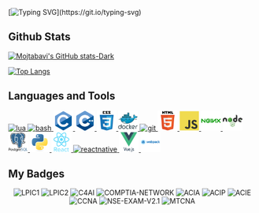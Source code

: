 
<!--
**mojtabavi/mojtabavi** is a ✨ _special_ ✨ repository because its `README.md` (this file) appears on your GitHub profile.

Here are some ideas to get you started:

- 🔭 I’m currently working on ...
- 🌱 I’m currently learning ...
- 👯 I’m looking to collaborate on ...
- 🤔 I’m looking for help with ...
- 💬 Ask me about ...
- 📫 How to reach me: ...
- 😄 Pronouns: ...
- ⚡ Fun fact: ...
-->

[![Typing SVG](https://readme-typing-svg.demolab.com?font=JetBrains+Mono&pause=1000&width=500&lines=Hello%2CThere+%F0%9F%91%8B;I'm+Mojtabavi;Control4+Driver+Developer;+Free+software%2C+ML%2C+AI+%26+IOT+enthusiast.)](https://git.io/typing-svg)

<!--
<p align="center"> 
  Visitor count<br>
  <img src="https://profile-counter.glitch.me/mojtabavi/count.svg" />
</p>
--> 
<h2 align="left">Github Stats</h2>

[![Mojtabavi's GitHub stats-Dark](https://github-readme-stats.vercel.app/api?username=mojtabavi&show_icons=true&theme=rose_pine)](https://github.com/anuraghazra/github-readme-stats#gh-dark-mode-only)

[![Top Langs](https://github-readme-stats.vercel.app/api/top-langs/?username=mojtabavi&layout=compact&theme=rose_pine)](https://github.com/anuraghazra/github-readme-stats)


<h2 align="left">Languages and Tools</h2>
<p align="left"> 
  <a href="https://www.lua.org/home.html" target="_blank"> <img src="https://upload.wikimedia.org/wikipedia/commons/thumb/c/cf/Lua-Logo.svg/2048px-Lua-Logo.svg.png" alt="lua" width="40" height="40"/> </a>
  <a href="https://www.gnu.org/software/bash/" target="_blank"> <img src="https://www.vectorlogo.zone/logos/gnu_bash/gnu_bash-icon.svg" alt="bash" width="40" height="40"/> </a> 
  <a href="https://www.cprogramming.com/" target="_blank"> <img src="https://raw.githubusercontent.com/devicons/devicon/master/icons/c/c-original.svg" alt="c" width="40" height="40"/> </a> 
  <a href="https://www.w3schools.com/cpp/" target="_blank"> <img src="https://raw.githubusercontent.com/devicons/devicon/master/icons/cplusplus/cplusplus-original.svg" alt="cplusplus" width="40" height="40"/> </a> 
  <a href="https://www.w3schools.com/css/" target="_blank"> <img src="https://raw.githubusercontent.com/devicons/devicon/master/icons/css3/css3-original-wordmark.svg" alt="css3" width="40" height="40"/> </a> 
  <a href="https://www.docker.com/" target="_blank"> <img src="https://raw.githubusercontent.com/devicons/devicon/master/icons/docker/docker-original-wordmark.svg" alt="docker" width="40" height="40"/> </a> 
  <a href="https://git-scm.com/" target="_blank"> <img src="https://www.vectorlogo.zone/logos/git-scm/git-scm-icon.svg" alt="git" width="40" height="40"/> </a> 
  <a href="https://www.w3.org/html/" target="_blank"> <img src="https://raw.githubusercontent.com/devicons/devicon/master/icons/html5/html5-original-wordmark.svg" alt="html5" width="40" height="40"/> </a> 
  <a href="https://developer.mozilla.org/en-US/docs/Web/JavaScript" target="_blank"> <img src="https://raw.githubusercontent.com/devicons/devicon/master/icons/javascript/javascript-original.svg" alt="javascript" width="40" height="40"/> </a> 
  <a href="https://www.nginx.com" target="_blank"> <img src="https://raw.githubusercontent.com/devicons/devicon/master/icons/nginx/nginx-original.svg" alt="nginx" width="40" height="40"/> </a> <a href="https://nodejs.org" target="_blank"> <img src="https://raw.githubusercontent.com/devicons/devicon/master/icons/nodejs/nodejs-original-wordmark.svg" alt="nodejs" width="40" height="40"/> </a> 
  <a href="https://www.postgresql.org" target="_blank"> <img src="https://raw.githubusercontent.com/devicons/devicon/master/icons/postgresql/postgresql-original-wordmark.svg" alt="postgresql" width="40" height="40"/> </a> <a href="https://www.python.org" target="_blank"> <img src="https://raw.githubusercontent.com/devicons/devicon/master/icons/python/python-original.svg" alt="python" width="40" height="40"/> </a> 
  <a href="https://reactjs.org/" target="_blank"> <img src="https://raw.githubusercontent.com/devicons/devicon/master/icons/react/react-original-wordmark.svg" alt="react" width="40" height="40"/> </a> 
  <a href="https://reactnative.dev/" target="_blank"> <img src="https://reactnative.dev/img/header_logo.svg" alt="reactnative" width="40" height="40"/> </a> 
  <a href="https://vuejs.org/" target="_blank"> <img src="https://raw.githubusercontent.com/devicons/devicon/master/icons/vuejs/vuejs-original-wordmark.svg" alt="vuejs" width="40" height="40"/> </a> 
  <a href="https://webpack.js.org" target="_blank"> <img src="https://raw.githubusercontent.com/devicons/devicon/d00d0969292a6569d45b06d3f350f463a0107b0d/icons/webpack/webpack-original-wordmark.svg" alt="webpack" width="40" height="40"/> </a> 
</p>
   
<h2 align="left">My Badges</h2>
 <p align="center">
  <img src="https://user-images.githubusercontent.com/63472358/218496693-fb60bf00-f80f-450b-be6b-605efc44d68e.png" width="100" title="LPIC1">
  <img src="https://user-images.githubusercontent.com/63472358/218501287-a0d6151e-dbc0-4a79-ae09-d9463ebc693a.png" width="100" title="LPIC2">
  <img src="https://user-images.githubusercontent.com/63472358/218495983-902b362c-28e3-49df-b49c-f6c7d130e276.png" width="100" title="C4AI">
  <img src="https://user-images.githubusercontent.com/63472358/218491075-3b15596b-b735-4cee-9f41-a6d7a4bb9d13.png" width="100" title="COMPTIA-NETWORK">
  <img src="https://user-images.githubusercontent.com/63472358/218489903-5ad76e78-9a6e-4bd3-aeab-df7930fc6acb.png" width="100" title="ACIA">
  <img src="https://user-images.githubusercontent.com/63472358/218490717-660a75eb-4cb1-425b-8f10-c61539330ee7.png" width="100" title="ACIP">
  <img src="https://user-images.githubusercontent.com/63472358/218490854-eb200704-ba3d-4ec9-85b4-1fe7da2a8dc1.png" width="100" title="ACIE">
  <img src="https://user-images.githubusercontent.com/63472358/218493672-cc35b4d2-ee44-4851-9f50-b491dd6a4929.png" width="100" title="CCNA">
  <img src="https://images.credly.com/images/083854d8-3a8f-465c-b414-19507f9703d9/image.png" width="100" title="NSE-EXAM-V2.1">
  <img src="https://user-images.githubusercontent.com/63472358/218494658-15ab5ab0-52ca-4409-9583-3df4c77f325a.png" width="100" title="MTCNA">
</p>
